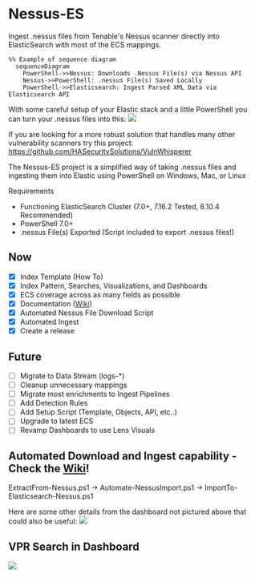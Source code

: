 # Nessus-ES
Ingest .nessus files from Tenable's Nessus scanner directly into ElasticSearch with most of the ECS mappings.

```mermaid
%% Example of sequence diagram
  sequenceDiagram
    PowerShell->>Nessus: Downloads .Nessus File(s) via Nessus API
    Nessus->>PowerShell: .nessus File(s) Saved Locally
    PowerShell->>Elasticsearch: Ingest Parsed XML Data via Elasticsearch API
```

With some careful setup of your Elastic stack and a little PowerShell you can turn your .nessus files into this:
![](https://github.com/nicpenning/Nessus-ES/blob/master/Nessus_Dashboard.png)

If you are looking for a more robust solution that handles many other vulnerability scanners try this project: https://github.com/HASecuritySolutions/VulnWhisperer

The Nessus-ES project is a simplified way of taking .nessus files and ingesting them into Elastic using PowerShell on Windows, Mac, or Linux

Requirements
* Functioning ElasticSearch Cluster (7.0+, 7.16.2 Tested, 8.10.4 Recommended)
* PowerShell 7.0+
* .nessus File(s) Exported (Script included to export .nessus files!)

## Now
- [X] Index Template (How To)
- [X] Index Pattern, Searches, Visualizations, and Dashboards
- [X] ECS coverage across as many fields as possible
- [X] Documentation ([Wiki](https://github.com/nicpenning/Nessus-ES/wiki))
- [X] Automated Nessus File Download Script
- [X] Automated Ingest
- [X] Create a release

## Future
- [ ] Migrate to Data Stream (logs-*)
- [ ] Cleanup unnecessary mappings
- [ ] Migrate most enrichments to Ingest Pipelines
- [ ] Add Detection Rules
- [ ] Add Setup Script (Template, Objects, API, etc..)
- [ ] Upgrade to latest ECS
- [ ] Revamp Dashboards to use Lens Visuals

## Automated Download and Ingest capability - Check the [Wiki](https://github.com/nicpenning/Nessus-ES/wiki)!
ExtractFrom-Nessus.ps1 -> Automate-NessusImport.ps1 -> ImportTo-Elasticsearch-Nessus.ps1


Here are some other details from the dashboard not pictured above that could also be useful:
![](https://github.com/nicpenning/Nessus-ES/blob/master/Nessus_Details_Dashboard.png?raw=true)

## VPR Search in Dashboard
![](https://github.com/nicpenning/Nessus-ES/blob/master/Nessus_Details_VPR_Search_Dashboard.png?raw=true)
